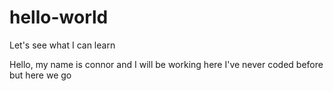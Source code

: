 # hello-world
Let's see what I can learn

Hello, my name is connor and I will be working here 
I've never coded before but here we go
